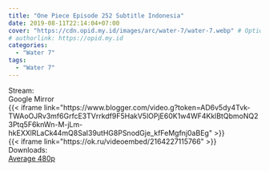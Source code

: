 ```yaml
---
title: "One Piece Episode 252 Subtitle Indonesia"
date: 2019-08-11T22:14:04+07:00
cover: "https://cdn.opid.my.id/images/arc/water-7/water-7.webp" # Optional, cover
# authorlink: https://opid.my.id
categories:
  - "Water 7"
tags:
  - "Water 7"
---
```

<div class="ui menu violet borderless inverted">
  <div class="header item active">
        Stream:
    </div>
  <a class="active item" data-tab="google">
    <i class="google drive icon"></i> Google
  </a>
  <a class="item nounderline" data-tab="mirror">
    <i class="odnoklassniki icon"></i> Mirror
  </a>
</div>
<div class="ui bottom attached tab segment active" style="border:0 !important;" data-tab="google">
 {{< iframe link="https://www.blogger.com/video.g?token=AD6v5dy4Tvk-TWAoOJRv3mf6GrfcE3TVrrkdf9F5HakV5lOPjE60K1w4WF4KklBtQbmoNQ23Ptq5F6knWn-M-jLm-hkEXXlRLaCk44mQ8SaI39utHG8PSnodGje_kfFeMgfnj0aBEg" >}}
</div>
<div class="ui bottom attached tab segment" style="border:0 !important;" data-tab="mirror">
{{< iframe link="https://ok.ru/videoembed/2164227115766" >}}
</div>
<div class="ui menu violet borderless inverted">
  <div class="header item active">
        Downloads:
    </div>
  <a class="item nounderline" href="https://ouo.io/nNX6Qg" target="_blank" rel="dofollow"><i class="google drive icon"></i>
    Average 480p</a>
</div>